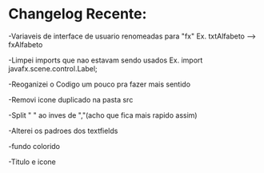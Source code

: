 # Changelog Recente:

-Variaveis de interface de usuario renomeadas para "fx" Ex. txtAlfabeto --> fxAlfabeto

-Limpei imports que nao estavam sendo usados Ex. import javafx.scene.control.Label;

-Reoganizei o Codigo um pouco pra fazer mais sentido

-Removi icone duplicado na pasta src

-Split " " ao inves de ","(acho que fica mais rapido assim)

-Alterei os padroes dos textfields

-fundo colorido

-Titulo e icone
